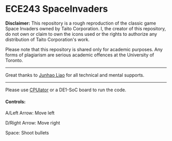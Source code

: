 # ECE243 SpaceInvaders
**Disclaimer:** This repository is a rough reproduction of the classic game Space Invaders owned by Taito Corporation. I, the creator of this repository, do not own or claim to own the icons used or the rights to authorize any distribution of Taito Corporation's work. 

Please note that this repository is shared only for academic purposes. Any forms of plagiarism are serious academic offences at the University of Toronto. 

---

Great thanks to [Junhao Liao](https://github.com/junhaoliao) for all technical and mental supports. 

---

Please use [CPUlator](https://cpulator.01xz.net/?sys=arm-de1soc) or a DE1-SoC board to run the code. 

#### Controls: 

A/Left Arrow: Move left

D/Right Arrow: Move right

Space: Shoot bullets
